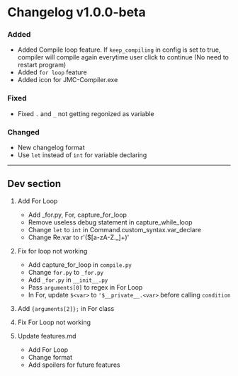 # Changelog v1.0.0-beta

### Added
- Added Compile loop feature. If `keep_compiling` in config is set to true, compiler will compile again everytime user click to continue (No need to restart program)
- Added `for loop` feature
- Added icon for JMC-Compiler.exe

### Fixed
- Fixed `.` and `_` not getting regonized as variable

### Changed
- New changelog format
- Use `let` instead of `int` for variable declaring

---

## Dev section
1. Add For Loop
    - Add _for.py, For, capture_for_loop
    - Remove useless debug statement in capture_while_loop
    - Change `let` to `int` in Command.custom_syntax.var_declare 
    - Change Re.var to r'(\$[a-zA-Z._]+)'

1. Fix for loop not working
    - Add capture_for_loop in `compile.py`
    - Change `for.py` to `_for.py`
    - Add `_for.py` in `__init__.py`
    - Pass `arguments[0]` to regex in For Loop 
    - In For, update `$<var>` to `'$__private__.<var>` before calling `condition`

1. Add `{arguments[2]};` in For class

1. Fix For Loop not working

1. Update features.md
    - Add For Loop
    - Change format
    - Add spoilers for future features
